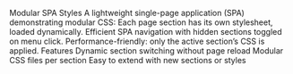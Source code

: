 Modular SPA Styles
A lightweight single-page application (SPA) demonstrating modular CSS:
Each page section has its own stylesheet, loaded dynamically.
Efficient SPA navigation with hidden sections toggled on menu click.
Performance-friendly: only the active section’s CSS is applied.
Features
Dynamic section switching without page reload
Modular CSS files per section
Easy to extend with new sections or styles